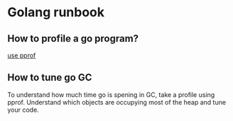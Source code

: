 # Golang runbook

## How to profile a go program?
[use pprof](https://blog.golang.org/pprof)

## How to tune go GC
To understand how much time go is spening in GC, take a profile using pprof. Understand which objects are occupying most of the heap and tune your code.


